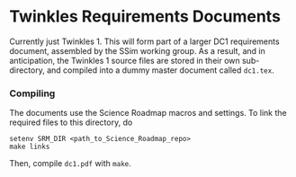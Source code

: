 # Twinkles Requirements Documents

Currently just Twinkles 1. This will form part of a larger DC1
requirements document, assembled by the SSim working group. As a
result, and in  anticipation, the  Twinkles 1 source files are stored
in their own sub-directory, and compiled into a dummy master document
called `dc1.tex`.

### Compiling

The documents use the Science Roadmap macros and settings. To link the
required files to this directory, do
```
setenv SRM_DIR <path_to_Science_Roadmap_repo>
make links
```
Then, compile `dc1.pdf` with `make`.
